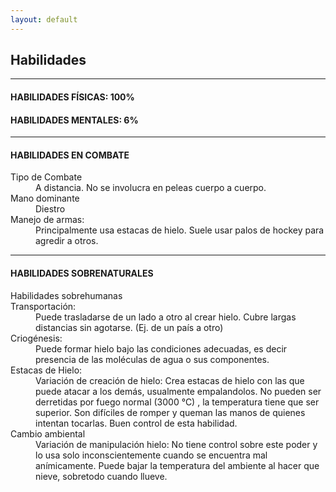 ```yaml
---
layout: default
---
```

## Habilidades

* * *

#### HABILIDADES FÍSICAS: 100%
#### HABILIDADES MENTALES: 6%

* * *

#### HABILIDADES EN COMBATE

<dl>
<dt>Tipo de Combate</dt>
<dd>A distancia. No se involucra en peleas cuerpo a cuerpo.</dd>
<dt>Mano dominante</dt>
<dd>Diestro </dd>
<dt>Manejo de armas:</dt>
<dd>Principalmente usa estacas de hielo. Suele usar palos de hockey para agredir a otros.</dd>
</dl>

* * *

#### HABILIDADES SOBRENATURALES

<dl>
<dt>Habilidades sobrehumanas</dt>
<dt>Transportación:</dt>
<dd>Puede trasladarse de un lado a otro al crear hielo. Cubre largas distancias sin agotarse. (Ej. de un país a otro)</dd>
<dt>Criogénesis:</dt>
<dd>Puede formar hielo bajo las condiciones adecuadas, es decir presencia de las moléculas de agua o sus componentes. </dt>
<dt>Estacas de Hielo:</dt>
<dd>Variación de creación de hielo: Crea estacas de hielo con las que puede atacar a los demás, usualmente empalandolos. No pueden ser derretidas por fuego normal (3000 °C) , la temperatura tiene que ser superior. Son difíciles de romper y queman las manos de quienes intentan tocarlas. Buen control de esta habilidad.</dd>
<dt>Cambio ambiental</dt>
<dd>Variación de manipulación hielo: No tiene control sobre este poder y lo usa solo inconscientemente cuando se encuentra mal anímicamente. Puede bajar la temperatura del ambiente al hacer que nieve, sobretodo cuando llueve. </dd>

